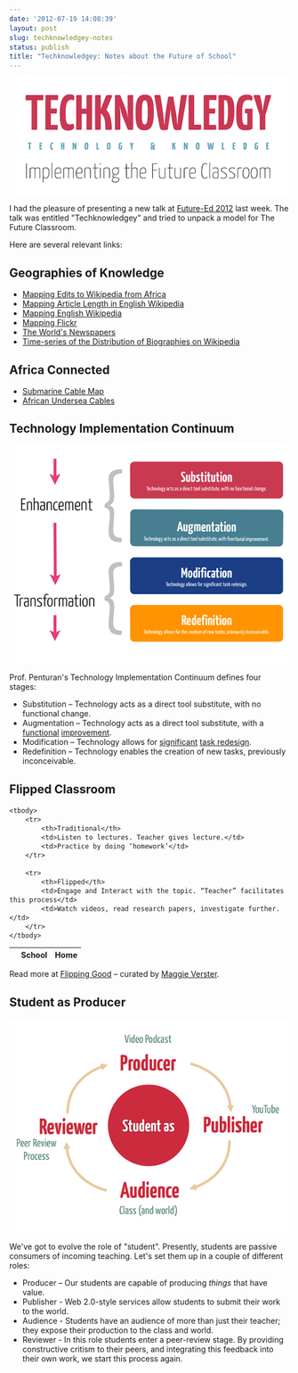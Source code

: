 ```yaml
---
date: '2012-07-19 14:08:39'
layout: post
slug: techknowledgey-notes
status: publish
title: "Techknowledgey: Notes about the Future of School"
---
```


![](/assets/2012-07-19-techknowledgey-notes/title.png)

I had the pleasure of presenting a new talk at [Future-Ed 2012](http://future-ed.co.za) last week. The talk was entitled "Techknowledgey" and tried to unpack a model for The Future Classroom. 



Here are several relevant links:

## Geographies of Knowledge
* [Mapping Edits to Wikipedia from Africa](http://www.oii.ox.ac.uk/vis/?id=4f6c647c)
* [Mapping Article Length in English Wikipedia](http://www.oii.ox.ac.uk/vis/?id=4ee0d703)
* [Mapping English Wikipedia](http://www.oii.ox.ac.uk/vis/?id=4ee0d6f1)
* [Mapping Flickr](http://www.oii.ox.ac.uk/vis/?id=4e3c02c7)
* [The World's Newspapers](http://www.oii.ox.ac.uk/vis/?id=4e3c0222)
* [Time-series of the Distribution of Biographies on Wikipedia](http://www.oii.ox.ac.uk/vis/?id=4e3c02f8)


## Africa Connected
* [Submarine Cable Map](http://www.submarinecablemap.com)
* [African Undersea Cables](http://manypossibilities.net/african-undersea-cables/)

## Technology Implementation Continuum

![](/assets/2012-07-19-techknowledgey-notes/tic-model.png)

Prof. Penturan's Technology Implementation Continuum defines four stages:

* Substitution – Technology acts as a direct tool substitute, with no functional change.
* Augmentation – Technology acts as a direct tool substitute, with a [functional](http://youtube.com) [improvement](http://www.apple.com/education/itunes-u/).
* Modification – Technology allows for [significant](http://earth.google.com) [task redesign](http://khanacademy.org).
* Redefinition – Technology enables the creation of new tasks, previously inconceivable.

## Flipped Classroom

<table class="table table-condensed table-bordered">
	<thead>
	<tr>
		<th></th>
		<th>School</th>
		<th>Home</th>
	</tr>
	</thead>

	<tbody>
		<tr>
			<th>Traditional</th>
			<td>Listen to lectures. Teacher gives lecture.</td>
			<td>Practice by doing ‘homework’</td>
		</tr>

		<tr>
			<th>Flipped</th>
			<td>Engage and Interact with the topic. “Teacher” facilitates this process</td>
			<td>Watch videos, read research papers, investigate further.</td>
		</tr>
	</tbody>
</table>

Read more at [Flipping Good](http://www.scoop.it/t/flipping-good) – curated by [Maggie Verster](https://twitter.com/maggiev).

## Student as Producer

![](/assets/2012-07-19-techknowledgey-notes/phase3model.png)

We've got to evolve the role of "student". Presently, students are passive consumers of incoming teaching. Let's set them up in a couple of different roles:

* Producer – Our students are capable of producing *things* that have value.
* Publisher - Web 2.0-style services allow students to submit their work to the world.
* Audience - Students have an audience of more than just their teacher; they expose their production to the class and world.
* Reviewer - In this role students enter a peer-review stage. By providing constructive critism to their peers, and integrating this feedback into their own work, we start this process again.
